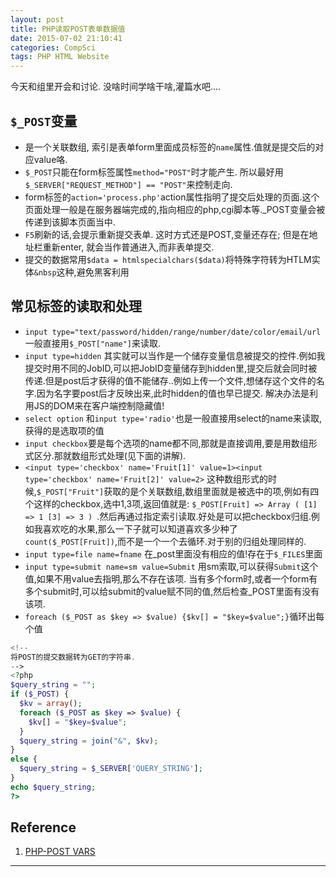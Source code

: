 ```yaml
---
layout: post
title: PHP读取POST表单数据值
date: 2015-07-02 21:10:41
categories: CompSci
tags: PHP HTML Website
---
```


今天和组里开会和讨论. 没啥时间学啥干啥,灌篇水吧....

## `$_POST`变量

- 是一个关联数组, 索引是表单form里面成员标签的`name`属性.值就是提交后的对应value咯.  
- `$_POST`只能在form标签属性`method="POST"`时才能产生. 所以最好用`$_SERVER["REQUEST_METHOD"] == "POST"`来控制走向.  
- form标签的`action='process.php'`action属性指明了提交后处理的页面.这个页面处理一般是在服务器端完成的,指向相应的php,cgi脚本等._POST变量会被传递到该脚本页面当中.
- `F5`刷新的话,会提示重新提交表单. 这时方式还是POST,变量还存在; 但是在地址栏重新enter, 就会当作普通进入,而非表单提交.
- 提交的数据常用`$data = htmlspecialchars($data)`将特殊字符转为HTLM实体`&nbsp`这种,避免黑客利用

## 常见标签的读取和处理

- `input type="text/password/hidden/range/number/date/color/email/url` 一般直接用`$_POST["name"]`来读取.
- `input type=hidden` 其实就可以当作是一个储存变量信息被提交的控件.例如我提交时用不同的JobID,可以把JobID变量储存到hidden里,提交后就会同时被传递.但是post后才获得的值不能储存..例如上传一个文件,想储存这个文件的名字.因为名字要post后才反映出来,此时hidden的值也早已提交. 解决办法是利用JS的DOM来在客户端控制隐藏值!
- `select option` 和`input type='radio'`也是一般直接用select的name来读取,获得的是选取项的值
- `input checkbox`要是每个选项的name都不同,那就是直接调用,要是用数组形式区分.那就数组形式处理(见下面的讲解).
- `<input type='checkbox' name='Fruit[1]' value=1><input type='checkbox' name='Fruit[2]' value=2>` 这种数组形式的时候,`$_POST["Fruit"]`获取的是个关联数组,数组里面就是被选中的项,例如有四个这样的checkbox,选中1,3项,返回值就是: `$_POST[Fruit] => Array ( [1] => 1 [3] => 3 ) `.然后再通过指定索引读取.好处是可以把checkbox归组.例如我喜欢吃的水果,那么一下子就可以知道喜欢多少种了`count($_POST[Fruit])`,而不是一个一个去循环.对于别的归组处理同样的.
- `input type=file name=fname` 在_post里面没有相应的值!存在于`$_FILES`里面
- `input type=submit name=sm value=Submit` 用sm索取,可以获得`Submit`这个值,如果不用value去指明,那么不存在该项. 当有多个form时,或者一个form有多个submit时,可以给submit的value赋不同的值,然后检查_POST里面有没有该项.
- `foreach ($_POST as $key => $value) {$kv[] = "$key=$value";}`循环出每个值

~~~ php
<!--
将POST的提交数据转为GET的字符串.
-->
<?php
$query_string = "";
if ($_POST) {
  $kv = array();
  foreach ($_POST as $key => $value) {
    $kv[] = "$key=$value";
  }
  $query_string = join("&", $kv);
}
else {
  $query_string = $_SERVER['QUERY_STRING'];
}
echo $query_string;
?>
~~~

## Reference
1. [PHP-POST VARS](http://www.php.net/manual/en/reserved.variables.post.php)


---
